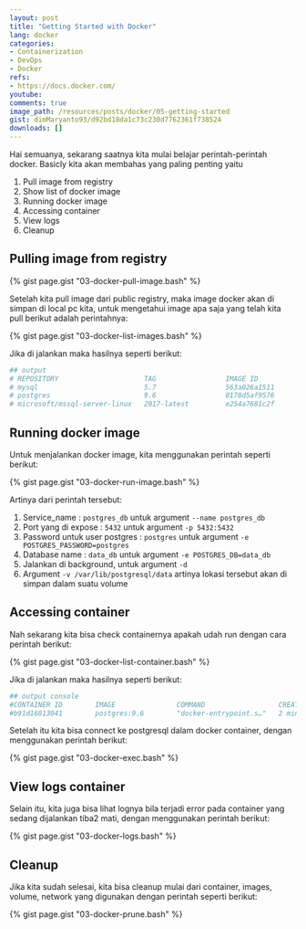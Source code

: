 ```yaml
---
layout: post
title: "Getting Started with Docker"
lang: docker
categories:
- Containerization
- DevOps
- Docker
refs: 
- https://docs.docker.com/
youtube: 
comments: true
image_path: /resources/posts/docker/05-getting-started
gist: dimMaryanto93/d92bd18da1c73c230d7762361f738524
downloads: []
---
```


Hai semuanya, sekarang saatnya kita mulai belajar perintah-perintah docker. Basicly kita akan membahas yang paling penting yaitu 

1. Pull image from registry
2. Show list of docker image
3. Running docker image
4. Accessing container
5. View logs
6. Cleanup

## Pulling image from registry

{% gist page.gist "03-docker-pull-image.bash" %}

Setelah kita pull image dari public registry, maka image docker akan di simpan di local pc kita, untuk mengetahui image apa saja yang telah kita pull berikut adalah perintahnya:

{% gist page.gist "03-docker-list-images.bash" %}

Jika di jalankan maka hasilnya seperti berikut:

```bash
## output
# REPOSITORY                     TAG                 IMAGE ID            CREATED             SIZE
# mysql                          5.7                 563a026a1511        2 weeks ago         372MB
# postgres                       9.6                 0178d5af9576        4 weeks ago         229MB
# microsoft/mssql-server-linux   2017-latest         e254a7681c2f        5 weeks ago         1.44GB
```

## Running docker image

Untuk menjalankan docker image, kita menggunakan perintah seperti berikut:

{% gist page.gist "03-docker-run-image.bash" %}

Artinya dari perintah tersebut:

1. Service_name : `postgres_db` untuk argument `--name postgres_db`
2. Port yang di expose : `5432` untuk argument `-p 5432:5432`
3. Password untuk user postgres : `postgres` untuk argument `-e POSTGRES_PASSWORD=postgres`
4. Database name : `data_db` untuk argument `-e POSTGRES_DB=data_db`
5. Jalankan di background, untuk argument `-d`
6. Argument `-v /var/lib/postgresql/data` artinya lokasi tersebut akan di simpan dalam suatu volume

## Accessing container

Nah sekarang kita bisa check containernya apakah udah run dengan cara perintah berikut:

{% gist page.gist "03-docker-list-container.bash" %}

Jika di jalankan maka hasilnya seperti berikut:

```bash
## output console
#CONTAINER ID        IMAGE               COMMAND                  CREATED             STATUS              PORTS                    NAMES
#b91d16813041        postgres:9.6        "docker-entrypoint.s…"   2 minutes ago       Up 45 seconds       0.0.0.0:5432->5432/tcp   postgres_db
```

Setelah itu kita bisa connect ke postgresql dalam docker container, dengan menggunakan perintah berikut:

{% gist page.gist "03-docker-exec.bash" %}

## View logs container

Selain itu, kita juga bisa lihat lognya bila terjadi error pada container yang sedang dijalankan tiba2 mati, dengan menggunakan perintah berikut:

{% gist page.gist "03-docker-logs.bash" %}

## Cleanup

Jika kita sudah selesai, kita bisa cleanup mulai dari container, images, volume, network yang digunakan dengan perintah seperti berikut:

{% gist page.gist "03-docker-prune.bash" %}
